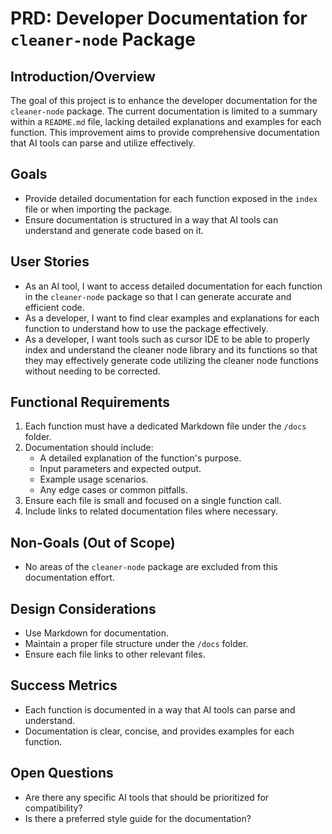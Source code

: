 # PRD: Developer Documentation for `cleaner-node` Package

## Introduction/Overview
The goal of this project is to enhance the developer documentation for the `cleaner-node` package. The current documentation is limited to a summary within a `README.md` file, lacking detailed explanations and examples for each function. This improvement aims to provide comprehensive documentation that AI tools can parse and utilize effectively.

## Goals
- Provide detailed documentation for each function exposed in the `index` file or when importing the package.
- Ensure documentation is structured in a way that AI tools can understand and generate code based on it.

## User Stories
- As an AI tool, I want to access detailed documentation for each function in the `cleaner-node` package so that I can generate accurate and efficient code.
- As a developer, I want to find clear examples and explanations for each function to understand how to use the package effectively.
- As a developer, I want tools such as cursor IDE to be able to properly index and understand the cleaner node library and its functions so that they may effectively generate code utilizing the cleaner node functions without needing to be corrected.

## Functional Requirements
1. Each function must have a dedicated Markdown file under the `/docs` folder.
2. Documentation should include:
   - A detailed explanation of the function's purpose.
   - Input parameters and expected output.
   - Example usage scenarios.
   - Any edge cases or common pitfalls.
3. Ensure each file is small and focused on a single function call.
4. Include links to related documentation files where necessary.

## Non-Goals (Out of Scope)
- No areas of the `cleaner-node` package are excluded from this documentation effort.

## Design Considerations
- Use Markdown for documentation.
- Maintain a proper file structure under the `/docs` folder.
- Ensure each file links to other relevant files.

## Success Metrics
- Each function is documented in a way that AI tools can parse and understand.
- Documentation is clear, concise, and provides examples for each function.

## Open Questions
- Are there any specific AI tools that should be prioritized for compatibility?
- Is there a preferred style guide for the documentation? 